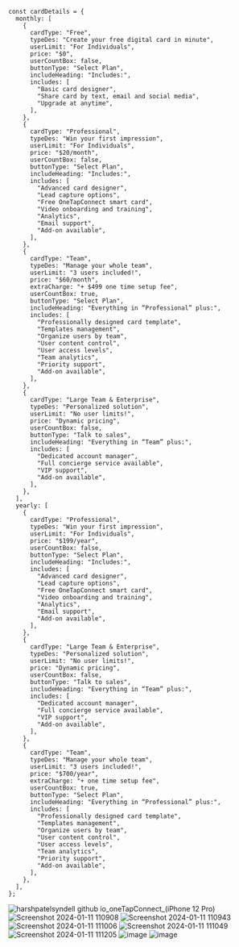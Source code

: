 ```
const cardDetails = {
  monthly: [
    {
      cardType: "Free",
      typeDes: "Create your free digital card in minute",
      userLimit: "For Individuals",
      price: "$0",
      userCountBox: false,
      buttonType: "Select Plan",
      includeHeading: "Includes:",
      includes: [
        "Basic card designer",
        "Share card by text, email and social media",
        "Upgrade at anytime",
      ],
    },
    {
      cardType: "Professional",
      typeDes: "Win your first impression",
      userLimit: "For Individuals",
      price: "$20/month",
      userCountBox: false,
      buttonType: "Select Plan",
      includeHeading: "Includes:",
      includes: [
        "Advanced card designer",
        "Lead capture options",
        "Free OneTapConnect smart card",
        "Video onboarding and training",
        "Analytics",
        "Email support",
        "Add-on available",
      ],
    },
    {
      cardType: "Team",
      typeDes: "Manage your whole team",
      userLimit: "3 users included!",
      price: "$60/month",
      extraCharge: "+ $499 one time setup fee",
      userCountBox: true,
      buttonType: "Select Plan",
      includeHeading: "Everything in “Professional” plus:",
      includes: [
        "Professionally designed card template",
        "Templates management",
        "Organize users by team",
        "User content control",
        "User access levels",
        "Team analytics",
        "Priority support",
        "Add-on available",
      ],
    },
    {
      cardType: "Large Team & Enterprise",
      typeDes: "Personalized solution",
      userLimit: "No user limits!",
      price: "Dynamic pricing",
      userCountBox: false,
      buttonType: "Talk to sales",
      includeHeading: "Everything in “Team” plus:",
      includes: [
        "Dedicated account manager",
        "Full concierge service available",
        "VIP support",
        "Add-on available",
      ],
    },
  ],
  yearly: [
    {
      cardType: "Professional",
      typeDes: "Win your first impression",
      userLimit: "For Individuals",
      price: "$199/year",
      userCountBox: false,
      buttonType: "Select Plan",
      includeHeading: "Includes:",
      includes: [
        "Advanced card designer",
        "Lead capture options",
        "Free OneTapConnect smart card",
        "Video onboarding and training",
        "Analytics",
        "Email support",
        "Add-on available",
      ],
    },
    {
      cardType: "Large Team & Enterprise",
      typeDes: "Personalized solution",
      userLimit: "No user limits!",
      price: "Dynamic pricing",
      userCountBox: false,
      buttonType: "Talk to sales",
      includeHeading: "Everything in “Team” plus:",
      includes: [
        "Dedicated account manager",
        "Full concierge service available",
        "VIP support",
        "Add-on available",
      ],
    },
    {
      cardType: "Team",
      typeDes: "Manage your whole team",
      userLimit: "3 users included!",
      price: "$700/year",
      extraCharge: "+ one time setup fee",
      userCountBox: true,
      buttonType: "Select Plan",
      includeHeading: "Everything in “Professional” plus:",
      includes: [
        "Professionally designed card template",
        "Templates management",
        "Organize users by team",
        "User content control",
        "User access levels",
        "Team analytics",
        "Priority support",
        "Add-on available",
      ],
    },
  ],
};
```

![harshpatelsyndell github io_oneTapConnect_(iPhone 12 Pro)](https://github.com/harshpatelsyndell/oneTapConnect/assets/156167722/d93041d4-05a7-492c-b872-26855959f6e8)
![Screenshot 2024-01-11 110908](https://github.com/harshpatelsyndell/oneTapConnect/assets/156167722/842db688-31e1-4ca1-a888-09d918881761)
![Screenshot 2024-01-11 110943](https://github.com/harshpatelsyndell/oneTapConnect/assets/156167722/3649a369-507f-49a7-a8bc-ec51559bc78d)
![Screenshot 2024-01-11 111006](https://github.com/harshpatelsyndell/oneTapConnect/assets/156167722/f51112d9-2484-48f9-bb39-3f7c88a4d67e)
![Screenshot 2024-01-11 111049](https://github.com/harshpatelsyndell/oneTapConnect/assets/156167722/ce5edcaa-9c0b-47d0-8ae0-12eab5b756c6)
![Screenshot 2024-01-11 111205](https://github.com/harshpatelsyndell/oneTapConnect/assets/156167722/b95e39ba-5446-4036-b98c-0a6cb5a46094)
![image](https://github.com/harshpatelsyndell/oneTapConnect/assets/156167722/fa132e36-e531-43cf-ad4b-e12e17dd57f4)
![image](https://github.com/harshpatelsyndell/oneTapConnect/assets/156167722/8c511405-4e71-492f-852e-e4338d936c91)







